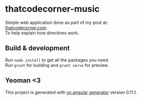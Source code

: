 # thatcodecorner-music

Simple web application done as part of my post at:  
[thatcodecorner.com](http://thatcodecorner.com/wp/2015/06/direction-on-angularjs-directives/ "That Code Corner Directives Post").  
To help explain how directives work.  

## Build & development

Run `node install` to get all the packages you need.  
Run `grunt` for building and `grunt serve` for preview.


## Yeoman <3
This project is generated with [yo angular generator](https://github.com/yeoman/generator-angular)
version 0.11.1.
